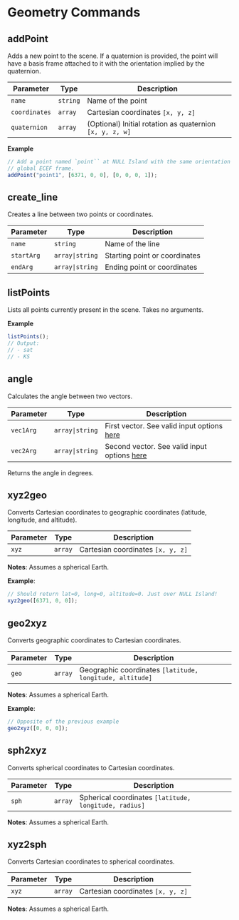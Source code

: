 # Geometry Commands

## addPoint

Adds a new point to the scene. If a quaternion is provided, the point will have
a basis frame attached to it with the orientation implied by the quaternion.

| Parameter     | Type     | Description                                          |
|--------------|----------|------------------------------------------------------|
| `name`       | `string` | Name of the point                                    |
| `coordinates`| `array`  | Cartesian coordinates `[x, y, z]`                    |
| `quaternion` | `array`  | (Optional) Initial rotation as quaternion `[x, y, z, w]` |


**Example**
```js
// Add a point named `point`` at NULL Island with the same orientation of the
// global ECEF frame.
addPoint("point1", [6371, 0, 0], [0, 0, 0, 1]);
```

## create_line

Creates a line between two points or coordinates.

| Parameter  | Type            | Description                           |
|-----------|-----------------|---------------------------------------|
| `name`    | `string`        | Name of the line                      |
| `startArg`| `array\|string` | Starting point or coordinates         |
| `endArg`  | `array\|string` | Ending point or coordinates          |

## listPoints

Lists all points currently present in the scene. 
Takes no arguments.

**Example**
```js
listPoints();
// Output:
// - sat
// - KS
```

## angle

Calculates the angle between two vectors.

| Parameter  | Type            | Description                           |
|-----------|-----------------|---------------------------------------|
| `vec1Arg` | `array\|string` | First vector. See valid input options [here](/dsl/overview/#supplying-vectors-and-positions-by-name-or-value) |
| `vec2Arg` | `array\|string` | Second vector. See valid input options [here](/dsl/overview/#supplying-vectors-and-positions-by-name-or-value) |

Returns the angle in degrees.

## xyz2geo

Converts Cartesian coordinates to geographic coordinates (latitude, longitude,
and altitude).

| Parameter | Type    | Description                     |
|-----------|---------|----------------------------------|
| `xyz`     | `array` | Cartesian coordinates `[x, y, z]` |

**Notes**: Assumes a spherical Earth.

**Example**:
```js
// Should return lat=0, long=0, altitude=0. Just over NULL Island!
xyz2geo([6371, 0, 0]);
```

## geo2xyz

Converts geographic coordinates to Cartesian coordinates.

| Parameter | Type    | Description                                    |
|-----------|---------|------------------------------------------------|
| `geo`     | `array` | Geographic coordinates `[latitude, longitude, altitude]` |

**Notes**: Assumes a spherical Earth.

**Example**:
```js
// Opposite of the previous example
geo2xyz([0, 0, 0]);
```

## sph2xyz

Converts spherical coordinates to Cartesian coordinates.

| Parameter | Type    | Description                                    |
|-----------|---------|------------------------------------------------|
| `sph`     | `array` | Spherical coordinates `[latitude, longitude, radius]` |

**Notes**: Assumes a spherical Earth.

## xyz2sph

Converts Cartesian coordinates to spherical coordinates.

| Parameter | Type    | Description                     |
|-----------|---------|----------------------------------|
| `xyz`     | `array` | Cartesian coordinates `[x, y, z]` |

**Notes**: Assumes a spherical Earth.


